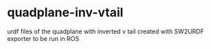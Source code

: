 # quadplane-inv-vtail
urdf files of the quadplane with inverted v tail created with SW2URDF exporter to be run in ROS

